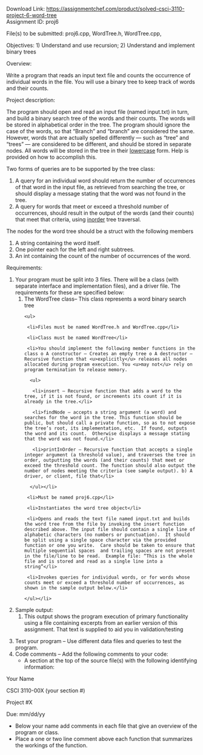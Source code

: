 Download Link: https://assignmentchef.com/product/solved-csci-3110-project-6-word-tree
<br>
Assignment ID: proj6

File(s) to be submitted: proj6.cpp, WordTree.h, WordTree.cpp,

Objectives:  1) Understand and use recursion; 2) Understand and implement binary trees




Overview:

Write a program that reads an input text file and counts the occurrence of individual words in the file. You will use a binary tree to keep track of words and their counts.




Project description:

The program should open and read an input file (named input.txt) in turn, and build a binary search tree of the words and their counts. The words will be stored in alphabetical order in the tree.  The program should ignore the case of the words, so that “Branch” and “branch” are considered the same.  However, words that are actually spelled differently — such as “tree” and “trees” — are considered to be different, and should be stored in separate nodes.  All words will be stored in the tree in their <u>lowercase</u> form.  Help is provided on how to accomplish this.

Two forms of queries are to be supported by the tree class:

<ol>

 <li>A query for an individual word should return the number of occurrences of that word in the input file, as retrieved from searching the tree, or should display a message stating that the word was not found in the tree.</li>

 <li>A query for words that meet or exceed a threshold number of occurrences, should result in the output of the words (and their counts) that meet that criteria, using <u>inorder</u> tree traversal.</li>

</ol>

The nodes for the word tree should be a struct with the following members

<ol>

 <li>A string containing the word itself.</li>

 <li>One pointer each for the left and right subtrees.</li>

 <li>An int containing the count of the number of occurrences of the word.</li>

</ol>

Requirements:

<ol>

 <li>Your program must be split into 3 files. There will be a class (with separate interface and implementation files), and a driver file.  The requirements for these are specified below:

  <ol>

   <li>The WordTree class– This class represents a word binary search tree

    <ul>

     <li>Files must be named WordTree.h and WordTree.cpp</li>

     <li>Class must be named WordTree</li>

     <li>You should implement the following member functions in the class o A constructor – Creates an empty tree o A destructor – Recursive function that <u>explicitly</u> releases all nodes allocated during program execution. You <u>may not</u> rely on program termination to release memory.

      <ul>

       <li>insert – Recursive function that adds a word to the tree, if it is not found, or increments its count if it is already in the tree.</li>

       <li>findNode – accepts a string argument (a word) and searches for the word in the tree. This function should be public, but should call a private function, so as to not expose the tree’s root, its implementation, etc.  If found, outputs the word and its count.  Otherwise displays a message stating that the word was not found.</li>

       <li>printInOrder – Recursive function that accepts a single integer argument (a threshold value), and traverses the tree in order, outputting the words (and their counts) that meet or exceed the threshold count. The function should also output the number of nodes meeting the criteria (see sample output). b) A driver, or client, file that</li>

      </ul></li>

     <li>Must be named proj6.cpp</li>

     <li>Instantiates the word tree object</li>

     <li>Opens and reads the text file named input.txt and builds the word tree from the file by invoking the insert function described above. The input file should contain a single line of alphabetic characters (no numbers or punctuation).  It should be split using a single space character via the provided function or one you write.  Care should be taken to ensure that multiple sequential spaces  and trailing spaces are not present in the file/line to be read.  Example file: “This is the whole file and is stored and read as a single line into a string”</li>

     <li>Invokes queries for individual words, or for words whose counts meet or exceed a threshold number of occurrences, as shown in the sample output below.</li>

    </ul></li>

  </ol></li>

</ol>




<ol start="2">

 <li>Sample output:

  <ol>

   <li>This output shows the program execution of primary functionality using a file containing excerpts from an earlier version of this assignment. That text is supplied to aid you in validation/testing</li>

  </ol></li>

</ol>




<ol start="3">

 <li>Test your program – Use different data files and queries to test the program.</li>

 <li>Code comments – Add the following comments to your code:

  <ul>

   <li>A section at the top of the source file(s) with the following identifying information:</li>

  </ul></li>

</ol>

Your Name

CSCI 3110-00X (your section #)

Project #X

Due: mm/dd/yy




<ul>

 <li>Below your name add comments in each file that give an overview of the program or class.</li>

 <li>Place a one or two line comment above each function that summarizes the workings of the function.</li>

</ul>


